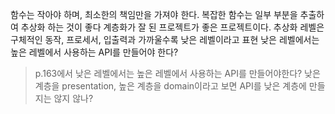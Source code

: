 함수는 작아야 하며, 최소한의 책임만을 가져야 한다.
복잡한 함수는 일부 부분을 추출하여 추상화 하는 것이 좋다
계층화가 잘 된 프로젝트가 좋은 프로젝트이다.
추상화 레벨은 구체적인 동작, 프로세서, 입출력과 가까울수록 낮은 레벨이라고 표현
낮은 레벨에서는 높은 레벨에서 사용하는 API를 만들어야 한다?

> p.163에서 낮은 레벨에서는 높은 레벨에서 사용하는 API를 만들어야한다?  낮은 계층을 presentation, 높은 계층을 domain이라고 보면 API를 낮은 계층에 만들지는 않지 않나?